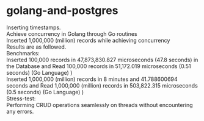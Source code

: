 # golang-and-postgres
Inserting timestamps. <br />
Achieve concurrency in Golang through Go routines <br />
Inserted 1,000,000 (million) records while achieving concurrency <br />
Results are as followed. <br />
Benchmarks: <br />
Inserted 100,000 records in 47,873,830.827 microseconds (47.8 seconds) in the Database and Read 100,000 records in 51,172.019 microseconds (0.51 seconds) (Go Language) ) <br />
Inserted 1,000,000 (million) records in 8 minutes and 41.788600694 seconds and Read 1,000,000 (million) records in 503,822.315 microseconds (0.5 seconds) (Go Language) ) <br />
Stress-test: <br />
Performing CRUD operations seamlessly on threads without encountering any errors. <br />
